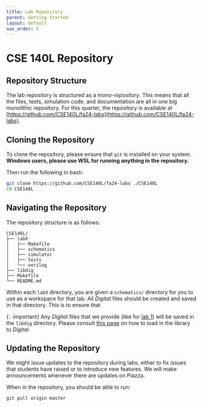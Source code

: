 ```yaml
---
title: Lab Repository
parent: Getting Started
layout: default
nav_order: 5
---
```


# CSE 140L Repository

## Repository Structure

The lab repository is structured as a *mono-repository*.
This means that all the files, tests, simulation code, and documentation are all in one big monolithic repository.
For this quarter, the repository is available at [https://github.com/CSE140L/fa24-labs](https://github.com/CSE140L/fa24-labs).

## Cloning the Repository

To clone the repository, please ensure that `git` is installed on your system.
**Windows users, please use WSL for running anything in the repository.**

Then run the following in bash:
```bash
git clone https://github.com/CSE140L/fa24-labs ./CSE140L
cd CSE140L
```

## Navigating the Repository

The repository structure is as follows:

```
CSE140L/
├── labX
│   ├── Makefile
│   ├── schematics
│   ├── simulator
│   ├── tests
│   └── verilog
├── libdig
├── Makefile
└── README.md
```

Within each `labX` directory, you are given a `schematics/` directory for you to use as a workspace for that lab.
All *Digital* files should be created and saved in that directory.
This is to ensure that 

{: .important}
Any *Digital* files that we provide (like for [lab 1](/docs/lab1/part1/provided_components.md)) will be saved in the `libdig` directory.
Please consult [this page](/docs/getting_started/using_digital#library) on how to load in the library to *Digital*.

## Updating the Repository

We might issue updates to the repository during labs, either to fix issues that students have raised or to introduce new features.
We will make announcements whenever there are updates on Piazza.

When in the repository, you should be able to run:

```
git pull origin master
```
